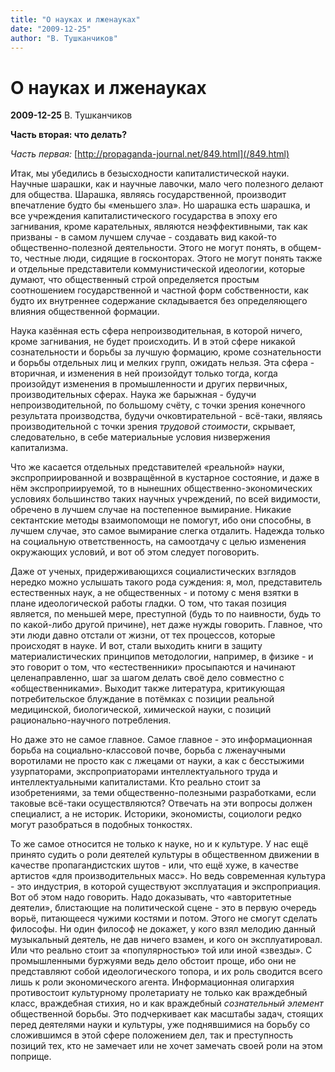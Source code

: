 ```yaml
---
title: "О науках и лженауках"
date: "2009-12-25"
author: "В. Тушканчиков"
---
```


# О науках и лженауках

**2009-12-25** В. Тушканчиков

**Часть вторая: что делать?**

*Часть первая:* [http://propaganda-journal.net/849.html](/849.html)

Итак, мы убедились в безысходности капиталистической науки. Научные шарашки, как и научные лавочки, мало чего полезного делают для общества. Шарашка, являясь государственной, производит впечатление будто бы «меньшего зла». Но шарашка есть шарашка, и все учреждения капиталистического государства в эпоху его загнивания, кроме карательных, являются неэффективными, так как призваны - в самом лучшем случае - создавать вид какой-то общественно-полезной деятельности. Этого не могут понять, в общем-то, честные люди, сидящие в госконторах. Этого не могут понять также и отдельные представители коммунистической идеологии, которые думают, что общественный строй определяется простым соотношением государственной и частной форм собственности, как будто их внутреннее содержание складывается без определяющего влияния общественной формации.

Наука казённая есть сфера непроизводительная, в которой ничего, кроме загнивания, не будет происходить. И в этой сфере никакой сознательности и борьбы за лучшую формацию, кроме сознательности и борьбы отдельных лиц и мелких групп, ожидать нельзя. Эта сфера - вторичная, и изменения в ней произойдут только тогда, когда произойдут изменения в промышленности и других первичных, производительных сферах. Наука же барыжная - будучи непроизводительной, по большому счёту, с точки зрения конечного результата производства, будучи очковтирательной - всё-таки, являясь производительной с точки зрения *трудовой стоимости*, скрывает, следовательно, в себе материальные условия низвержения капитализма.

Что же касается отдельных представителей «реальной» науки, экспроприированной и возвращённой в кустарное состояние, и даже в нём экспроприируемой, то в нынешних общественно-экономических условиях большинство таких научных учреждений, по всей видимости, обречено в лучшем случае на постепенное вымирание. Никакие сектантские методы взаимопомощи не помогут, ибо они способны, в лучшем случае, это самое вымирание слегка отдалить. Надежда только на социальную ответственность, на самоотдачу с целью изменения окружающих условий, и вот об этом следует поговорить.

Даже от ученых, придерживающихся социалистических взглядов нередко можно услышать такого рода суждения: я, мол, представитель естественных наук, а не общественных - и потому с меня взятки в плане идеологической работы гладки. О том, что такая позиция является, по меньшей мере, преступной (будь то по наивности, будь то по какой-либо другой причине), нет даже нужды говорить. Главное, что эти люди давно отстали от жизни, от тех процессов, которые происходят в науке. И вот, стали выходить книги в защиту материалистических принципов методологии, например, в физике - и это говорит о том, что «естественники» просыпаются и начинают целенаправленно, шаг за шагом делать своё дело совместно с «общественниками». Выходит также литература, критикующая потребительское блуждание в потёмках с позиции реальной медицинской, биологической, химической науки, с позиций рационально-научного потребления.

Но даже это не самое главное. Самое главное - это информационная борьба на социально-классовой почве, борьба с лженаучными воротилами не просто как с лжецами от науки, а как с бесстыжими узурпаторами, экспроприаторами интеллектуального труда и интеллектуальными капиталистами. Кто реально стоит за изобретениями, за теми общественно-полезными разработками, если таковые всё-таки осуществляются? Отвечать на эти вопросы должен специалист, а не историк. Историки, экономисты, социологи редко могут разобраться в подобных тонкостях.

То же самое относится не только к науке, но и к культуре. У нас ещё принято судить о роли деятелей культуры в общественном движении в качестве пропагандистских шутов - или, что ещё хуже, в качестве артистов «для производительных масс». Но ведь современная культура - это индустрия, в которой существуют эксплуатация и экспроприация. Вот об этом надо говорить. Надо доказывать, что «авторитетные деятели», блистающие на политической сцене - это в первую очередь ворьё, питающееся чужими костями и потом. Этого не смогут сделать философы. Ни один философ не докажет, у кого взял мелодию данный музыкальный деятель, не дав ничего взамен, и кого он эксплуатировал. Или что реально стоит за «популярностью» той или иной «звезды». С промышленными буржуями ведь дело обстоит проще, ибо они не представляют собой идеологического топора, и их роль сводится всего лишь к роли экономического агента. Информационная олигархия противостоит культурному пролетариату не только как враждебный класс, враждебная стихия, но и как враждебный *сознательный элемент* общественной борьбы. Это подчеркивает как масштабы задач, стоящих перед деятелями науки и культуры, уже поднявшимися на борьбу со сложившимся в этой сфере положением дел, так и преступность позиций тех, кто не замечает или не хочет замечать своей роли на этом поприще.